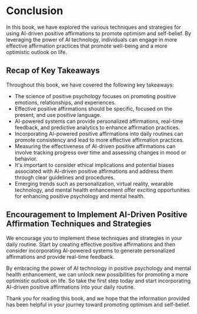 # Conclusion

In this book, we have explored the various techniques and strategies for using AI-driven positive affirmations to promote optimism and self-belief. By leveraging the power of AI technology, individuals can engage in more effective affirmation practices that promote well-being and a more optimistic outlook on life.

Recap of Key Takeaways
----------------------

Throughout this book, we have covered the following key takeaways:

* The science of positive psychology focuses on promoting positive emotions, relationships, and experiences.
* Effective positive affirmations should be specific, focused on the present, and use positive language.
* AI-powered systems can provide personalized affirmations, real-time feedback, and predictive analytics to enhance affirmation practices.
* Incorporating AI-powered positive affirmations into daily routines can promote consistency and lead to more effective affirmation practices.
* Measuring the effectiveness of AI-driven positive affirmations can involve tracking progress over time and assessing changes in mood or behavior.
* It's important to consider ethical implications and potential biases associated with AI-driven positive affirmations and address them through clear guidelines and procedures.
* Emerging trends such as personalization, virtual reality, wearable technology, and mental health enhancement offer exciting opportunities for enhancing positive psychology and mental health.

Encouragement to Implement AI-Driven Positive Affirmation Techniques and Strategies
-----------------------------------------------------------------------------------

We encourage you to implement these techniques and strategies in your daily routine. Start by creating effective positive affirmations and then consider incorporating AI-powered systems to generate personalized affirmations and provide real-time feedback.

By embracing the power of AI technology in positive psychology and mental health enhancement, we can unlock new possibilities for promoting a more optimistic outlook on life. So take the first step today and start incorporating AI-driven positive affirmations into your daily routine.

Thank you for reading this book, and we hope that the information provided has been helpful in your journey toward promoting optimism and self-belief.